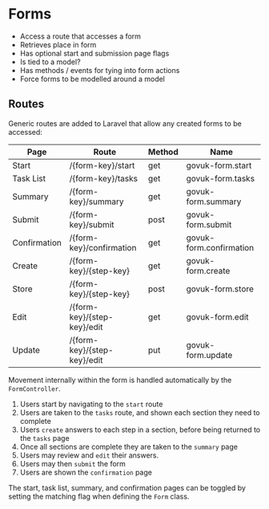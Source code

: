 # Forms

* Access a route that accesses a form
* Retrieves place in form
* Has optional start and submission page flags
* Is tied to a model?
* Has methods / events for tying into form actions
* Force forms to be modelled around a model

## Routes

Generic routes are added to Laravel that allow any created forms to be accessed:

| Page         | Route                       | Method | Name                    |
| ------------ | --------------------------- | ------ | ----------------------- |
| Start        | /{form-key}/start           | get    | govuk-form.start        |
| Task List    | /{form-key}/tasks           | get    | govuk-form.tasks        |
| Summary      | /{form-key}/summary         | get    | govuk-form.summary      |
| Submit       | /{form-key}/submit          | post   | govuk-form.submit       |
| Confirmation | /{form-key}/confirmation    | get    | govuk-form.confirmation |
| Create       | /{form-key}/{step-key}      | get    | govuk-form.create       |
| Store        | /{form-key}/{step-key}      | post   | govuk-form.store        |
| Edit         | /{form-key}/{step-key}/edit | get    | govuk-form.edit         |
| Update       | /{form-key}/{step-key}/edit | put    | govuk-form.update       |

Movement internally within the form is handled automatically by the `FormController`.

1. Users start by navigating to the `start` route
2. Users are taken to the `tasks` route, and shown each section they need to complete
3. Users `create` answers to each step in a section, before being returned to the `tasks` page
4. Once all sections are complete they are taken to the `summary` page
5. Users may review and `edit` their answers.
6. Users may then `submit` the form
7. Users are shown the `confirmation` page

The start, task list, summary, and confirmation pages can be toggled by setting the matching flag when defining the `Form` class.
